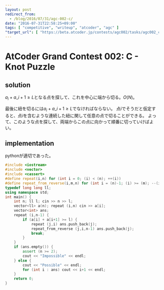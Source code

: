 ```yaml
---
layout: post
redirect_from:
  - /blog/2016/07/31/agc-002-c/
date: "2016-07-31T22:58:25+09:00"
tags: [ "competitive", "writeup", "atcoder", "agc" ]
"target_url": [ "https://beta.atcoder.jp/contests/agc002/tasks/agc002_c" ]
---
```


# AtCoder Grand Contest 002: C - Knot Puzzle

## solution

$a_i + a\_{i+1} \ge L$となる点を探して、これを中心に端から切る。$O(N)$。

最後に紐を切るには$a_i + a\_{i+1} \ge L$でなければならない。
点$i$でそうだと仮定すると、点$i$を含むような連続した紐に関して任意の点で切ることができる。
よって、このような点を探して、両端からこの点に向かって順番に切っていけばよい。

## implementation

pythonが適切であった。

``` c++
#include <iostream>
#include <vector>
#include <cassert>
#define repeat(i,n) for (int i = 0; (i) < (n); ++(i))
#define repeat_from_reverse(i,m,n) for (int i = (n)-1; (i) >= (m); --(i))
typedef long long ll;
using namespace std;
int main() {
    int n; ll l; cin >> n >> l;
    vector<ll> a(n); repeat (i,n) cin >> a[i];
    vector<int> ans;
    repeat (i,n-1) {
        if (a[i] + a[i+1] >= l) {
            repeat (j,i) ans.push_back(j);
            repeat_from_reverse (j,i,n-1) ans.push_back(j);
            break;
        }
    }
    if (ans.empty()) {
        assert (n >= 2);
        cout << "Impossible" << endl;
    } else {
        cout << "Possible" << endl;
        for (int i : ans) cout << i+1 << endl;
    }
    return 0;
}
```
